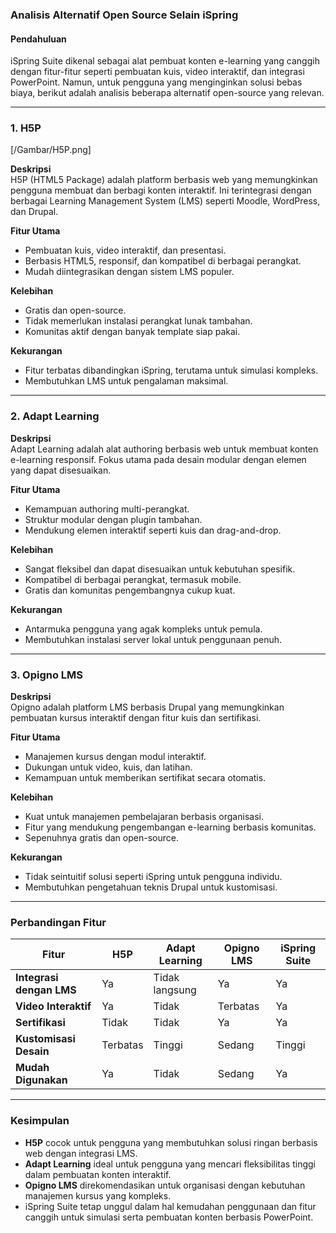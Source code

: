 ### Analisis Alternatif Open Source Selain iSpring

#### **Pendahuluan**  
iSpring Suite dikenal sebagai alat pembuat konten e-learning yang canggih dengan fitur-fitur seperti pembuatan kuis, video interaktif, dan integrasi PowerPoint. Namun, untuk pengguna yang menginginkan solusi bebas biaya, berikut adalah analisis beberapa alternatif open-source yang relevan.

---

### **1. H5P**  

[/Gambar/H5P.png]

**Deskripsi**  
H5P (HTML5 Package) adalah platform berbasis web yang memungkinkan pengguna membuat dan berbagi konten interaktif. Ini terintegrasi dengan berbagai Learning Management System (LMS) seperti Moodle, WordPress, dan Drupal.  

**Fitur Utama**  
- Pembuatan kuis, video interaktif, dan presentasi.  
- Berbasis HTML5, responsif, dan kompatibel di berbagai perangkat.  
- Mudah diintegrasikan dengan sistem LMS populer.  

**Kelebihan**  
- Gratis dan open-source.  
- Tidak memerlukan instalasi perangkat lunak tambahan.  
- Komunitas aktif dengan banyak template siap pakai.  

**Kekurangan**  
- Fitur terbatas dibandingkan iSpring, terutama untuk simulasi kompleks.  
- Membutuhkan LMS untuk pengalaman maksimal.  

---

### **2. Adapt Learning**  
**Deskripsi**  
Adapt Learning adalah alat authoring berbasis web untuk membuat konten e-learning responsif. Fokus utama pada desain modular dengan elemen yang dapat disesuaikan.  

**Fitur Utama**  
- Kemampuan authoring multi-perangkat.  
- Struktur modular dengan plugin tambahan.  
- Mendukung elemen interaktif seperti kuis dan drag-and-drop.  

**Kelebihan**  
- Sangat fleksibel dan dapat disesuaikan untuk kebutuhan spesifik.  
- Kompatibel di berbagai perangkat, termasuk mobile.  
- Gratis dan komunitas pengembangnya cukup kuat.  

**Kekurangan**  
- Antarmuka pengguna yang agak kompleks untuk pemula.  
- Membutuhkan instalasi server lokal untuk penggunaan penuh.  

---

### **3. Opigno LMS**  
**Deskripsi**  
Opigno adalah platform LMS berbasis Drupal yang memungkinkan pembuatan kursus interaktif dengan fitur kuis dan sertifikasi.  

**Fitur Utama**  
- Manajemen kursus dengan modul interaktif.  
- Dukungan untuk video, kuis, dan latihan.  
- Kemampuan untuk memberikan sertifikat secara otomatis.  

**Kelebihan**  
- Kuat untuk manajemen pembelajaran berbasis organisasi.  
- Fitur yang mendukung pengembangan e-learning berbasis komunitas.  
- Sepenuhnya gratis dan open-source.  

**Kekurangan**  
- Tidak seintuitif solusi seperti iSpring untuk pengguna individu.  
- Membutuhkan pengetahuan teknis Drupal untuk kustomisasi.  

---

### **Perbandingan Fitur**  

| **Fitur**                 | **H5P**         | **Adapt Learning** | **Opigno LMS**    | **iSpring Suite**     |
|---------------------------|-----------------|---------------------|-------------------|-----------------------|
| **Integrasi dengan LMS**  | Ya              | Tidak langsung      | Ya                | Ya                   |
| **Video Interaktif**      | Ya              | Tidak               | Terbatas          | Ya                   |
| **Sertifikasi**           | Tidak           | Tidak               | Ya                | Ya                   |
| **Kustomisasi Desain**    | Terbatas        | Tinggi              | Sedang            | Tinggi               |
| **Mudah Digunakan**       | Ya              | Tidak               | Sedang            | Ya                   |

---

### **Kesimpulan**  
- **H5P** cocok untuk pengguna yang membutuhkan solusi ringan berbasis web dengan integrasi LMS.  
- **Adapt Learning** ideal untuk pengguna yang mencari fleksibilitas tinggi dalam pembuatan konten interaktif.  
- **Opigno LMS** direkomendasikan untuk organisasi dengan kebutuhan manajemen kursus yang kompleks.  
- iSpring Suite tetap unggul dalam hal kemudahan penggunaan dan fitur canggih untuk simulasi serta pembuatan konten berbasis PowerPoint.
